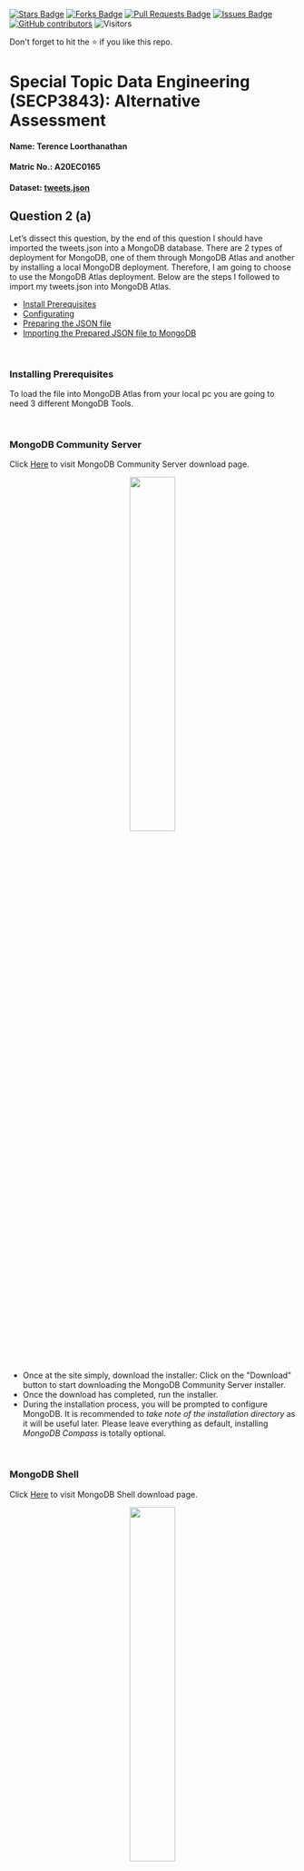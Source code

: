 <a href="https://github.com/drshahizan/SECP3843/stargazers"><img src="https://img.shields.io/github/stars/drshahizan/SECP3843" alt="Stars Badge"/></a>
<a href="https://github.com/drshahizan/SECP3843/network/members"><img src="https://img.shields.io/github/forks/drshahizan/SECP3843" alt="Forks Badge"/></a>
<a href="https://github.com/drshahizan/SECP3843/pulls"><img src="https://img.shields.io/github/issues-pr/drshahizan/SECP3843" alt="Pull Requests Badge"/></a>
<a href="https://github.com/drshahizan/SECP3843/issues"><img src="https://img.shields.io/github/issues/drshahizan/SECP3843" alt="Issues Badge"/></a>
<a href="https://github.com/drshahizan/SECP3843/graphs/contributors"><img alt="GitHub contributors" src="https://img.shields.io/github/contributors/drshahizan/SECP3843?color=2b9348"></a>
![Visitors](https://api.visitorbadge.io/api/visitors?path=https%3A%2F%2Fgithub.com%2Fdrshahizan%2FSECP3843&labelColor=%23d9e3f0&countColor=%23697689&style=flat)

Don't forget to hit the :star: if you like this repo.

# Special Topic Data Engineering (SECP3843): Alternative Assessment

#### Name: Terence Loorthanathan
#### Matric No.: A20EC0165
#### Dataset: [tweets.json](https://github.com/drshahizan/dataset/tree/main/mongodb/06-tweets)

## Question 2 (a)

Let’s dissect this question, by the end of this question I should have imported the tweets.json into a MongoDB database. There are 2 types of deployment for MongoDB, one of them through MongoDB Atlas and another by installing a local MongoDB deployment. Therefore, I am going to choose to use the MongoDB Atlas deployment. Below are the steps I followed to import my tweets.json into MongoDB Atlas.

* [Install Prerequisites](#Installing_Prerequisites)
* [Configurating](#Configurating)
* [Preparing the JSON file](#Preparing_the_JSON_file)
* [Importing the Prepared JSON file to MongoDB](Importing_the_Prepared_JSON_file_to_MongoDB)

<br>

### Installing Prerequisites

To load the file into MongoDB Atlas from your local pc you are going to need 3 different MongoDB Tools.

<br>

### MongoDB Community Server
Click [Here](https://www.mongodb.com/try/download/community-kubernetes-operator) to visit MongoDB Community Server download page.

<p align="center"><img width="40%" src="./files/images/MongoDB_server.jpg"></img></p>

* Once at the site simply, download the installer: Click on the "Download" button to start downloading the MongoDB Community Server installer.
* Once the download has completed, run the installer.
* During the installation process, you will be prompted to configure MongoDB. It is recommended to *take note of the installation directory* as it will be useful later. Please leave everything as default, installing *MongoDB Compass* is totally optional.

<br>

### MongoDB Shell

Click [Here](https://www.mongodb.com/try/download/shell) to visit MongoDB Shell download page.

<p align="center"><img width="40%" src="./files/images/MongoDB_shell.jpg"></img></p>

Why do we need shell? For a few reasons: Requirement of the question. Not to mention, We need to connect to our MongoDB Deployment in Atlas.

* Once at the site simply, download the zip: Click on the "Download" button to start downloading the MongoDB Shell.
* Once the download has completed, Extract it at a desired location.
* Again, It is recommended to *take note of the installation directory* as it will be useful later.

<br>

### MongoDB Command Line Database Tools

Click [Here](https://www.mongodb.com/try/download/database-tools) to visit MongoDB Command Line Database Tools download page.

<p align="center"><img width="40%" src="./files/images/MongoDB_cld.jpg"></img></p>

Why do we need MongoDB Command Line Database Tools? For a few reasons: We need to Import our json dataset into Atlas, and we need the `mongoimport` function from MongoDB Command Line Database Tools to do it.

* Once at the site simply, download the zip: Click on the "Download" button to start downloading the MongoDB Command Line Database Tools.
* Once the download has completed, Extract it at a desired location.
* Again, It is recommended to *take note of the installation directory* as it will be useful later.

<br>

### Configurating

For this part its straight forward, we have to go to the add some PATH environment variables:

1) Open the Control Panel.
2) In the System and Security category, click System.
3) Click Advanced system settings. The System Properties modal display.
4) Click Environment Variables.
5) In the System variables section, select Path and click Edit. The Edit environment variable modal displays.
6) Click New and add the filepath to your all of the prerequisites binary. (Remember when i told you it will be
7) important to remember the filepath, now you have to use them)
8) Click OK to confirm your changes.

Final Outcome :

<p align="center"><img width="40%" src="./files/images/Path_Enviroment.jpg"></img></p>

By configurating through enviroment variables, you dont need to worry about your command prompt not recognising any of the commands.

<br>

### Preparing the JSON file

Before loading the dataset into MongoDB we have to make sure we prepare the dataset according to MongoDB structure. We can do this manually, but automating the process with google collab will be much more efficient.

Datasets before and after :
* Before : [tweets.json](https://github.com/drshahizan/dataset/tree/main/mongodb/06-tweets)
* After : [new_data.json](./files/code/new_data.json)

Want to take a look on how my collab file looked like? Click [here](./files/code/STDE_AA_TerenceLoorthanathan.ipynb).

<br>

### Importing the Prepared JSON file to MongoDB

<br>

Note: Keep Atlas open in the background throughout this process

First things first, we have to start mongoDB server. To do that a simple `mongod` in the command prompt will do the trick. As seen below.

<p align="center"><img width="50%" src="./files/images/Start_MongoDB_Server.jpg"></img></p>

Now we have to navigate to Atlas and click on the connect button, then click on connect through `shell` and then you will get a connection string. Simply paste it on your command prompt.

<p align="center"><img width="40%" src="./files/images/Connect_atlas.jpg"></img></p>

After pasting this hit `Enter` and enter the password to your cluster. You defined this when you were making your account.

<p align="center"><img width="40%" src="./files/images/Connect_to_Cluster_Atlas.jpg"></img></p>

You will be notified that you have successfully connected to your cluster, now you have to navigate to the collection that you desire to load your dataset into.

In my case, i have a database called `db_aa_stde` and a collection in it called `aa_collection`. Therefore a simple code, can get me to my collection as follows:

```bash
use db_aa_stde
db.aa_collection
```

<p align="center"><img width="40%" src="./files/images/Connect_collection.jpg"></img></p>

Now to actually load the dataset into my database, for this we can use the `mongoimport` function from `MongoDB Command Line Database Tools`

The syntax will look like this:

```bash
mongoimport --uri="mongodb+srv://<connection-string>" --collection=aa_collection --file="https://example.com/new_data.json" --jsonArray
```

In my case it looked like this:

```bash
mongoimportmongoimport --uri="mongodb+srv://terence:<Password Here>@learningcluster.p8bbacm.mongodb.net/" --collection=aa_collection --file="E:\Downloads\new_data.json" --jsonArray
```

After pasting your syntax, hit `Enter` and watch your atlas collection fill up with data from your json file.

<p align="center"><img width="50%" src="./files/images/Output_atlas.jpg"></img></p>


## Question 2 (b)

### Content

* [Insert Query](Insert_Query)
* [Read Query](Read_Query)
* [Update Query](Update_Query)
* [Delete Query](Delete_Query)


### Insert Query

There are two common queries methods to insert data into MongoDB:
* `insertOne` : To insert one record and *This is the method that will be used for this demonstration*
* `insertMany` : To insert more than one record

Input inside command prompt:

<p align="center"><img width="50%" src="./files/images/Create_Input.jpg"></img></p>

Output in Atlas:

<p align="center"><img width="50%" src="./files/images/Create_Output.jpg"></img></p>

### Read Query

There are two common queries methods to insert data into MongoDB:
* `findOne` : To find first record by some criteria
* `find` : To find all records by some criteria and *This is the method that will be used for this demonstration*

Input inside command prompt:

<p align="center"><img width="50%" src="./files/images/Read.jpg"></img></p>


### Update Query

There are two common queries methods to insert data into MongoDB:
* `updateOne` : To update a record based on a set rule and *This is the method that will be used for this demonstration*
* `updateMany` : To update more than one records based on a set rule and *This is the method that will be used for this demonstration*

Input inside command prompt for `updateOne`:

<p align="center"><img width="50%" src="./files/images/UpdateOne_Input.jpg"></img></p>

Output in Atlas for `updateOne`:

<p align="center"><img width="50%" src="./files/images/UpdateOne_Output.jpg"></img></p>

Input inside command prompt for `updateMany`:

<p align="center"><img width="50%" src="./files/images/UpdateMany_Input.jpg"></img></p>

Output in Atlas for `updateMany`:

<p align="center"><img width="50%" src="./files/images/UpdateMany_Output.jpg"></img></p>


### Delete Query

There are two common queries methods to insert data into MongoDB:
* `deleteOne` : To delete first record that matches the rule and *This is the method that will be used for this demonstration*
* `deleteMany` : To delete all records that matches the rule

Input inside command prompt:

<p align="center"><img width="50%" src="./files/images/Delete_Input.jpg"></img></p>

Output in Atlas:

<p align="center"><img width="50%" src="./files/images/Delete_Output.jpg"></img></p>


## Contribution 🛠️
Please create an [Issue](https://github.com/drshahizan/special-topic-data-engineering/issues) for any improvements, suggestions or errors in the content.

You can also contact me using [Linkedin](https://www.linkedin.com/in/drshahizan/) for any other queries or feedback.

[![Visitors](https://api.visitorbadge.io/api/visitors?path=https%3A%2F%2Fgithub.com%2Fdrshahizan&labelColor=%23697689&countColor=%23555555&style=plastic)](https://visitorbadge.io/status?path=https%3A%2F%2Fgithub.com%2Fdrshahizan)
![](https://hit.yhype.me/github/profile?user_id=81284918)




